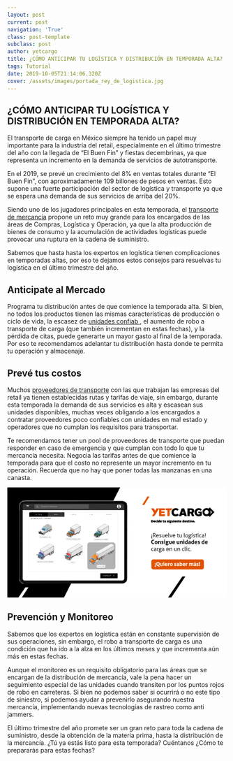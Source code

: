 ```yaml
---
layout: post
current: post
navigation: 'True'
class: post-template
subclass: post
author: yetcargo
title: ¿CÓMO ANTICIPAR TU LOGÍSTICA Y DISTRIBUCIÓN EN TEMPORADA ALTA?
tags: Tutorial
date: 2019-10-05T21:14:06.320Z
cover: /assets/images/portada_rey_de_logistica.jpg
---
```

## ¿CÓMO ANTICIPAR TU LOGÍSTICA Y DISTRIBUCIÓN EN TEMPORADA ALTA?

El transporte de carga en México siempre ha tenido un papel muy importante para la industria del retail, especialmente en el último trimestre del año con la llegada de “El Buen Fin” y fiestas decembrinas, ya que representa un incremento en la demanda de servicios de autotransporte.

En el 2019, se prevé un crecimiento del 8% en ventas totales durante “El Buen Fin”, con aproximadamente 109 billones de pesos en ventas. Esto supone una fuerte participación del sector de logística y transporte ya que se espera una demanda de sus servicios de arriba del 20%.

Siendo uno de los jugadores principales en esta temporada, el [transporte de mercancía](https://www.yetcargo.com/) propone un reto muy grande para los encargados de las áreas de Compras, Logística y Operación, ya que la alta producción de bienes de consumo y la acumulación de actividades logísticas puede provocar una ruptura en la cadena de suministro.

Sabemos que hasta hasta los expertos en logística tienen complicaciones en temporadas altas, por eso te dejamos estos consejos para resuelvas tu logística en el último trimestre del año.

## Anticipate al Mercado 

Programa tu distribución antes de que comience la temporada alta. Si bien, no todos los productos tienen las mismas características de producción o ciclo de vida, la escasez de [unidades confiab
](https://www.yetcargo.com/), el aumento de robo a transporte de carga (que también incrementan en estas fechas), y la pérdida de citas, puede generarte un mayor gasto al final de la temporada. Por eso te recomendamos adelantar tu distribución hasta donde te permita tu operación y almacenaje.

## Prevé tus costos

Muchos [proveedores de transporte](https://www.yetcargo.com/) con las que trabajan las empresas del retail ya tienen establecidas rutas y tarifas de viaje, sin embargo, durante esta temporada la demanda de sus servicios es alta y escasean sus unidades disponibles, muchas veces obligando a los encargados a contratar proveedores poco confiables con unidades en mal estado y operadores que no cumplan los requisitos para transportar.

Te recomendamos tener un pool de proveedores de transporte que puedan responder en caso de emergencia y que cumplan con todo lo que tu mercancía necesita. Negocia las tarifas antes de que comience la temporada para que el costo no represente un mayor incremento en tu operación. Recuerda que no hay que poner todas las manzanas en una
canasta.

[!["Resuelve tu logística"](/assets/images/Arte_02.jpg)](https://yetcargo.com/empresas)

## Prevención y Monitoreo

Sabemos que los expertos en logística están en constante supervisión de sus operaciones, sin embargo, el robo a transporte de carga es una condición que ha ido a la alza en los últimos meses y que incrementa aún más en estas fechas.

Aunque el monitoreo es un requisito obligatorio para las áreas que se encargan de la distribución de mercancía, vale la pena hacer un seguimiento especial de las unidades cuando transiten por los puntos rojos de robo en carreteras. Si bien no podemos saber si ocurrirá o no este tipo de siniestro, si podemos ayudar a prevenirlo asegurando nuestra mercancía, implementando nuevas tecnologías de rastreo como anti jammers.

El último trimestre del año promete ser un gran reto para toda la cadena de suministro, desde la obtención de la materia prima, hasta la distribución de la mercancía. ¿Tú ya estás listo para esta temporada? Cuéntanos ¿Cómo te prepararás para estas fechas?
